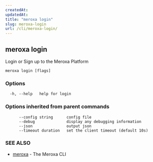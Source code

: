 ```yaml
---
createdAt: 
updatedAt: 
title: "meroxa login"
slug: meroxa-login
url: /cli/meroxa-login/
---
```

## meroxa login

Login or Sign up to the Meroxa Platform

```
meroxa login [flags]
```

### Options

```
  -h, --help   help for login
```

### Options inherited from parent commands

```
      --config string      config file
      --debug              display any debugging information
      --json               output json
      --timeout duration   set the client timeout (default 10s)
```

### SEE ALSO

* [meroxa](/cli/meroxa/)	 - The Meroxa CLI

